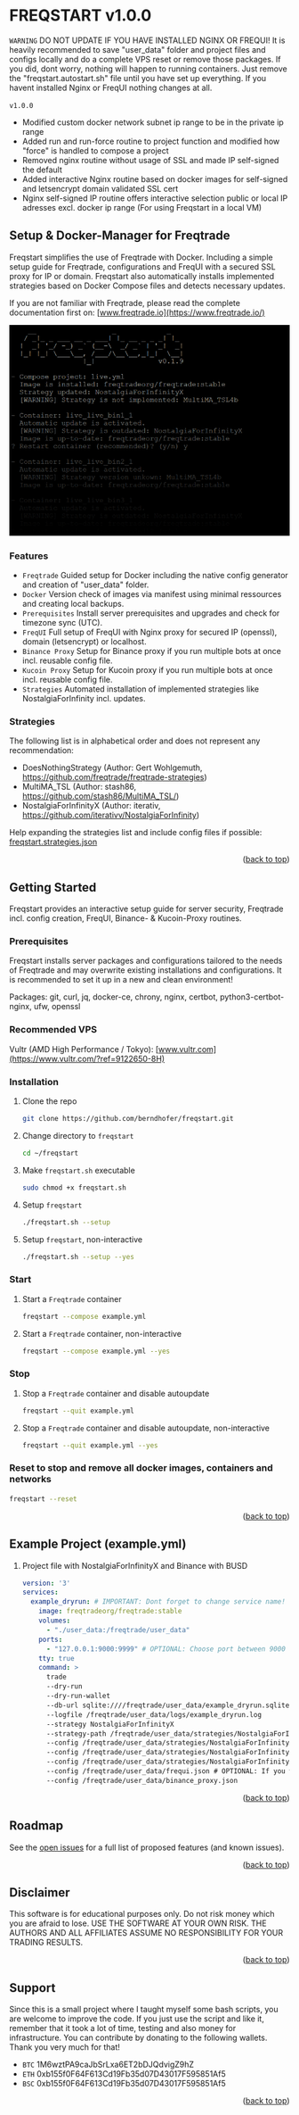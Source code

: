 <div id="top"></div>

<!-- FREQSTART -->
# FREQSTART v1.0.0

`WARNING` DO NOT UPDATE IF YOU HAVE INSTALLED NGINX OR FREQUI! It is heavily recommended to save "user_data" folder and project files and configs locally and do a complete VPS reset or remove those packages. If you did, dont worry, nothing will happen to running containers. Just remove the "freqstart.autostart.sh" file until you have set up everything. If you havent installed Nginx or FreqUI nothing changes at all.

`v1.0.0`
* Modified custom docker network subnet ip range to be in the private ip range
* Added run and run-force routine to project function and modified how "force" is handled to compose a project
* Removed nginx routine without usage of SSL and made IP self-signed the default
* Added interactive Nginx routine based on docker images for self-signed and letsencrypt domain validated SSL cert
* Nginx self-signed IP routine offers interactive selection public or local IP adresses excl. docker ip range (For using Freqstart in a local VM)

## Setup & Docker-Manager for Freqtrade

Freqstart simplifies the use of Freqtrade with Docker. Including a simple setup guide for Freqtrade,
configurations and FreqUI with a secured SSL proxy for IP or domain. Freqstart also automatically
installs implemented strategies based on Docker Compose files and detects necessary updates.

If you are not familiar with Freqtrade, please read the complete documentation first on: [www.freqtrade.io](https://www.freqtrade.io/)

![Freqstart Screen Shot][product-screenshot]

### Features

* `Freqtrade` Guided setup for Docker including the native config generator and creation of "user_data" folder.
* `Docker` Version check of images via manifest using minimal ressources and creating local backups.
* `Prerequisites` Install server prerequisites and upgrades and check for timezone sync (UTC).
* `FreqUI` Full setup of FreqUI with Nginx proxy for secured IP (openssl), domain (letsencrypt) or localhost.
* `Binance Proxy` Setup for Binance proxy if you run multiple bots at once incl. reusable config file.
* `Kucoin Proxy` Setup for Kucoin proxy if you run multiple bots at once incl. reusable config file.
* `Strategies` Automated installation of implemented strategies like NostalgiaForInfinity incl. updates.

### Strategies

The following list is in alphabetical order and does not represent any recommendation:

* DoesNothingStrategy (Author: Gert Wohlgemuth, https://github.com/freqtrade/freqtrade-strategies)
* MultiMA_TSL (Author: stash86, https://github.com/stash86/MultiMA_TSL/)
* NostalgiaForInfinityX (Author: iterativ, https://github.com/iterativv/NostalgiaForInfinity)

Help expanding the strategies list and include config files if possible: [freqstart.strategies.json](https://github.com/berndhofer/freqstart/blob/develop/freqstart.strategies.json)

<p align="right">(<a href="#top">back to top</a>)</p>

<!-- GETTING STARTED -->
## Getting Started

Freqstart provides an interactive setup guide for server security, Freqtrade incl. config creation, FreqUI, Binance- & Kucoin-Proxy routines.

### Prerequisites

Freqstart installs server packages and configurations tailored to the needs of Freqtrade and may overwrite existing installations and configurations. It is recommended to set it up in a new and clean environment!

Packages: git, curl, jq, docker-ce, chrony, nginx, certbot, python3-certbot-nginx, ufw, openssl

### Recommended VPS

Vultr (AMD High Performance / Tokyo): [www.vultr.com](https://www.vultr.com/?ref=9122650-8H)

### Installation

1. Clone the repo
   ```sh
   git clone https://github.com/berndhofer/freqstart.git
   ```
2. Change directory to `freqstart`
   ```sh
   cd ~/freqstart
   ```
3. Make `freqstart.sh` executable
   ```sh
   sudo chmod +x freqstart.sh
   ```
4. Setup `freqstart`
   ```sh
   ./freqstart.sh --setup
   ```
5. Setup `freqstart`, non-interactive
   ```sh
   ./freqstart.sh --setup --yes
   ```
   
### Start

1. Start a `Freqtrade` container
   ```sh
   freqstart --compose example.yml
   ```
2. Start a `Freqtrade` container, non-interactive
   ```sh
   freqstart --compose example.yml --yes
   ```
   
### Stop

1. Stop a `Freqtrade` container and disable autoupdate
   ```sh
   freqstart --quit example.yml
   ```
2. Stop a `Freqtrade` container and disable autoupdate, non-interactive 
   ```sh
   freqstart --quit example.yml --yes
   ```
   
### Reset to stop and remove all docker images, containers and networks

   ```sh
   freqstart --reset
   ```
   
<p align="right">(<a href="#top">back to top</a>)</p>

<!-- EXAMPLE PROJECT -->
## Example Project (example.yml)

1. Project file with NostalgiaForInfinityX and Binance with BUSD
   ```yml
   version: '3'
   services:
     example_dryrun: # IMPORTANT: Dont forget to change service name!
       image: freqtradeorg/freqtrade:stable
       volumes:
         - "./user_data:/freqtrade/user_data"
       ports:
         - "127.0.0.1:9000:9999" # OPTIONAL: Choose port between 9000 and 9100 and forward to 9999 or remove if not using FreqUI.
       tty: true
       command: >
         trade
         --dry-run
         --dry-run-wallet
         --db-url sqlite:////freqtrade/user_data/example_dryrun.sqlite
         --logfile /freqtrade/user_data/logs/example_dryrun.log
         --strategy NostalgiaForInfinityX
         --strategy-path /freqtrade/user_data/strategies/NostalgiaForInfinityX
         --config /freqtrade/user_data/strategies/NostalgiaForInfinityX/exampleconfig.json
         --config /freqtrade/user_data/strategies/NostalgiaForInfinityX/pairlist-volume-binance-busd.json
         --config /freqtrade/user_data/strategies/NostalgiaForInfinityX/blacklist-binance.json
         --config /freqtrade/user_data/frequi.json # OPTIONAL: If you want to manage bot via FreqUI.
         --config /freqtrade/user_data/binance_proxy.json
   ```

<p align="right">(<a href="#top">back to top</a>)</p>

<!-- ROADMAP -->
## Roadmap

See the [open issues](https://github.com/berndhofer/freqstart/issues) for a full list of proposed features (and known issues).

<p align="right">(<a href="#top">back to top</a>)</p>

<!-- DISCLAIMER -->
## Disclaimer
 
This software is for educational purposes only. Do not risk money which you are afraid to lose. USE THE SOFTWARE AT YOUR OWN RISK. THE AUTHORS AND ALL AFFILIATES ASSUME NO RESPONSIBILITY FOR YOUR TRADING RESULTS.

<p align="right">(<a href="#top">back to top</a>)</p>

<!-- SUPPORT -->
## Support

Since this is a small project where I taught myself some bash scripts, you are welcome to improve the code. If you just use the script and like it, remember that it took a lot of time, testing and also money for infrastructure. You can contribute by donating to the following wallets. Thank you very much for that!

* `BTC` 1M6wztPA9caJbSrLxa6ET2bDJQdvigZ9hZ
* `ETH` 0xb155f0F64F613Cd19Fb35d07D43017F595851Af5
* `BSC` 0xb155f0F64F613Cd19Fb35d07D43017F595851Af5

<p align="right">(<a href="#top">back to top</a>)</p>

<!-- MARKDOWN LINKS & IMAGES -->
<!-- https://www.markdownguide.org/basic-syntax/#reference-style-links -->
[product-screenshot]: images/screenshot.png